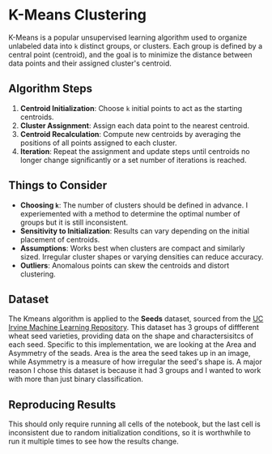 # K-Means Clustering

K-Means is a popular unsupervised learning algorithm used to organize unlabeled data into `k` distinct groups, or clusters. Each group is defined by a central point (centroid), and the goal is to minimize the distance between data points and their assigned cluster's centroid.

## Algorithm Steps

1. **Centroid Initialization**: Choose `k` initial points to act as the starting centroids.
2. **Cluster Assignment**: Assign each data point to the nearest centroid.
3. **Centroid Recalculation**: Compute new centroids by averaging the positions of all points assigned to each cluster.
4. **Iteration**: Repeat the assignment and update steps until centroids no longer change significantly or a set number of iterations is reached.

## Things to Consider

- **Choosing `k`**: The number of clusters should be defined in advance. I experiemented with a method to determine the optimal number of groups but it is still inconsistent.
- **Sensitivity to Initialization**: Results can vary depending on the initial placement of centroids.
- **Assumptions**: Works best when clusters are compact and similarly sized. Irregular cluster shapes or varying densities can reduce accuracy.
- **Outliers**: Anomalous points can skew the centroids and distort clustering.


## Dataset

The Kmeans algorithm is applied to the **Seeds** dataset, sourced from the [UC Irvine Machine Learning Repository](https://archive.ics.uci.edu/dataset/236/seeds). This dataset has 3 groups of diffferent wheat seed varieties, providing data on the shape and charactersisitcs of each seed. Specific to this implementation, we are looking at the Area and Asymmetry of the seads. Area is the area the seed takes up in an image, while Asymmetry is a measure of how irregular the seed's shape is. A major reason I chose this dataset is because it had 3 groups and I wanted to work with more than just binary classification.

## Reproducing Results

This should only require running all cells of the notebook, but the last cell is inconsistent due to random initialization conditions, so it is worthwhile to run it multiple times to see how the results change.